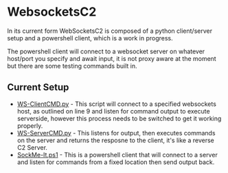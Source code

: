 # WebsocketsC2
In its current form WebSocketsC2 is composed of a python client/server setup and a powershell client, which is a work in progress.

The powershell client will connect to a websocket server on whatever host/port you specify and await input, it is not proxy aware at the moment but there are some testing commands built in.

## Current Setup

- [WS-ClientCMD.py]() - This script will connect to a specified websockets host, as outlined on line 9 and listen for command output to execute serverside, however this process needs to be switched to get it working properly.
- [WS-ServerCMD.py]() - This listens for output, then executes commands on the server and returns the resposne to the client, it's like a reverse C2 Server.
- [SockMe-It.ps1]() - This is a powershell client that will connect to a server and listen for commands from a fixed location then send output back.